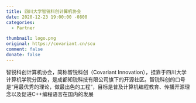 ```yaml
---
title: 四川大学智锐科创计算机协会
date: 2020-12-23 19:00:00 -0800 
categories:
  - Partner

thumbnail: logo.png
original: https://covariant.cn/scu
comment: false
donate: false
---
```


智锐科创计算机协会，简称智锐科创（Covariant Innovation），挂靠于四川大学计算机学院分团委，是成都知锐科技有限公司旗下的开源社区。智锐科创的口号是“用最优秀的理论，做最出色的工程”，目标是普及计算机编程教育、传播开源理念以及促进C++编程语言在国内的发展
